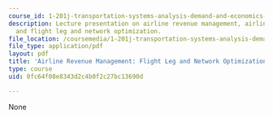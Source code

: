 ```yaml
---
course_id: 1-201j-transportation-systems-analysis-demand-and-economics-fall-2008
description: Lecture presentation on airline revenue management, airline pricing,
  and flight leg and network optimization.
file_location: /coursemedia/1-201j-transportation-systems-analysis-demand-and-economics-fall-2008/0fc64f08e8343d2c4b0f2c27bc13690d_MIT1_201JF08_lec17.pdf
file_type: application/pdf
layout: pdf
title: 'Airline Revenue Management: Flight Leg and Network Optimization'
type: course
uid: 0fc64f08e8343d2c4b0f2c27bc13690d

---
```

None